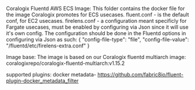 Coralogix Fluentd AWS ECS Image: This folder contains the docker file for the image Coralogix promotes for ECS usecases. fluent.conf - is the default conf, for EC2 usecases. firelens.conf - a configuration meant specificly for Fargate usecases, must be enabled by configuring via Json since it will use it's own config.
The configuration should be done in the Fluentd options in configuring via Json as such:
{
                    "config-file-type": "file",
                    "config-file-value": "/fluentd/etc/firelens-extra.conf"
                }

Image base: The image is based on our Coralogix fluentd multiarch image: coralogixrepo/coralogix-fluentd-multiarch:v1.15.2

supported plugins: docker metadata- https://github.com/fabric8io/fluent-plugin-docker_metadata_filter
